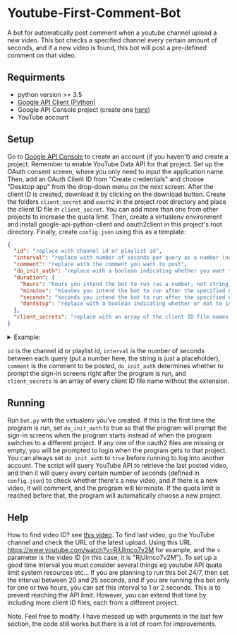 # Youtube-First-Comment-Bot
A bot for automatically post comment when a youtube channel upload a new video. This bot checks a specified channel
every certain amount of seconds, and if a new video is found, this bot will post a pre-defined comment on that video.

## Requirments
- python version >= 3.5
- [Google API Client (Python)](https://github.com/googleapis/google-api-python-client)
- Google API Console project (create one [here](https://console.developers.google.com/))
- YouTube account

## Setup
Go to [Google API Console](https://console.developers.google.com/) to create an account (if you haven't) and create a
project. Remember to enable YouTube Data API for that project. Set up the OAuth consent screen, where you only need to
input the application name. Then, add an OAuth Client ID from "Create credentials" and choose "Desktop app" from the
drop-down menu on the next screen. After the client ID is created, download it by clicking on the download button.
Create the folders `client_secret` and `oauth2` in the project root directory and place the client ID file in
`client_secret`. You can add more than one from other projects to increase the quota limit. Then, create a virtualenv
environment and install google-api-python-client and oauth2client in this project's root directory. Finally, create
`config.json` using this as a template:
```json
{
  "id": "replace with channel id or playlist id",
  "interval": "replace with number of seconds per query as a number (not a string)",
  "comment": "replace with the comment you want to post",
  "do_init_auth": "replace with a boolean indicating whether you want to authenticate (it is recommended that you set it to true for the first run and leave it false until you need to switch YouTube accounts)",
  "duration": {
    "hours": "hours you intend the bot to run (as a number, not string)",
    "minutes": "minutes you intend the bot to run after the specified number of hours has passed (as a number, not string)",
    "seconds": "seconds you intend the bot to run after the specified number of hours and minutes has passed (as a number, not string)",
    "dontStop": "replace with a boolean indicating whether or not to ignore the specified duration and run indefinitely"
  },
  "client_secrets": "replace with an array of the client ID file names without the file extensions"
}
```

<details>
    <summary>Example:</summary>

```json
{
  "id": "UCBR8-60-B28hp2BmDPdntcQ",
  "interval": 5,
  "comment": "I'm the first to post!",
  "do_init_auth": true,
  "duration": {
    "hours": 2,
    "minutes": 0,
    "seconds": 0,
    "dontStop": false
  },
  "client_secrets": [
    "client_secret_1",
    "client_secret_2",
    "client_secret_3",
    "client_secret_4",
    "client_secret_5"
  ]
}
```

</details>

`id` is the channel id or playlist id, `interval` is the number of seconds between each query (put a number here, the
string is just a placeholder), `comment` is the comment to be posted, `do_init_auth` determines whether to prompt the
sign-in screens right after  the program is run, and `client_secrets` is an array of every client ID file name without
the extension.

## Running
Run `bot.py` with the virtualenv you've created. If this is the first time the program is run, set `do_init_auth` to
true so that the program will prompt the sign-in screens when the program starts instead of when the program switches to
a different project. If any one of the oauth2 files are missing or empty, you will be prompted to login when the program
gets to that project. You can always set `do_init_auth` to `true` before running to log into another account. The script
will query YouTube API to retrieve the last posted video, and then it will query every certain number of seconds
(defined in `config.json`) to check whether there's a new video, and if there is a new video, it will comment, and the
program will terminate. If the quota limit is reached before that, the program will automatically choose a new project.

## Help
How to find video ID? see [this video](https://www.youtube.com/watch?v=RjUlmco7v2M).
To find last video, go the YouTube channel and check the URL of the latest upload. Using this URL
https://www.youtube.com/watch?v=RjUlmco7v2M for example, and the `v` parameter is the video ID (in this case, it is
"RjUlmco7v2M"). To set up a good time interval you must consider several things eg youtube API quata limit system
resources etc... If you are planning to run this bot 24/7, then set the interval between 20 and 25 seconds, and if you
are running this bot only for one or two hours, you can set this interval to 1 or 2 seconds. This is to prevent reaching
the API limit. However, you can extend that time by including more client ID files, each from a different project.

Note.
Feel free to modify. I have messed up with arguments in the last few section, the code still works but there is a lot of
room for improvements.
